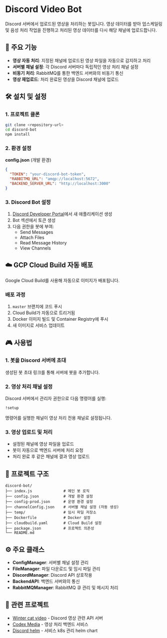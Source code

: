 # Discord Video Bot

Discord 서버에서 업로드된 영상을 처리하는 봇입니다.
영상 데이터를 받아 업스케일링 및 음성 처리 작업을 진행하고 처리된 영상 데이터를 다시 해당 채널에 업로드합니다.

## 🚀 주요 기능

- **영상 자동 처리**: 지정된 채널에 업로드된 영상 파일을 자동으로 감지하고 처리
- **서버별 채널 설정**: 각 Discord 서버마다 독립적인 영상 처리 채널 설정
- **비동기 처리**: RabbitMQ를 통한 백엔드 서버와의 비동기 통신
- **영상 재업로드**: 처리 완료된 영상을 Discord 채널에 업로드

## 🛠️ 설치 및 설정

### 1. 프로젝트 클론

```bash
git clone <repository-url>
cd discord-bot
npm install
```

### 2. 환경 설정

**config.json** (개발 환경)

```json
{
  "TOKEN": "your-discord-bot-token",
  "RABBITMQ_URL": "amqp://localhost:5672",
  "BACKEND_SERVER_URL": "http://localhost:3000"
}
```

### 3. Discord Bot 설정

1. [Discord Developer Portal](https://discord.com/developers/applications)에서 새 애플리케이션 생성
2. Bot 섹션에서 토큰 생성
3. 다음 권한을 봇에 부여:
   - Send Messages
   - Attach Files
   - Read Message History
   - View Channels

## ☁️ GCP Cloud Build 자동 배포

Google Cloud Build를 사용해 자동으로 이미지가 배포됩니다.

### 배포 과정

1. `master` 브랜치에 코드 푸시
2. Cloud Build가 자동으로 트리거됨
3. Docker 이미지 빌드 및 Container Registry에 푸시
4. 새 이미지로 서비스 업데이트

## 🎮 사용법

### 1. 봇을 Discord 서버에 초대

생성된 봇 초대 링크를 통해 서버에 봇을 추가합니다.

### 2. 영상 처리 채널 설정

Discord 서버에서 관리자 권한으로 다음 명령어를 실행:

```
!setup
```

명령어를 실행한 채널이 영상 처리 전용 채널로 설정됩니다.

### 3. 영상 업로드 및 처리

- 설정된 채널에 영상 파일을 업로드
- 봇이 자동으로 백엔드 서버에 처리 요청
- 처리 완료 후 같은 채널에 결과 영상 업로드

## 📁 프로젝트 구조

```
discord-bot/
├── index.js              # 메인 봇 로직
├── config.json           # 개발 환경 설정
├── config-prod.json      # 운영 환경 설정
├── channelConfig.json    # 서버별 채널 설정 (자동 생성)
├── temp/                 # 임시 파일 저장소
├── Dockerfile            # Docker 설정
├── cloudbuild.yaml       # Cloud Build 설정
├── package.json          # 프로젝트 의존성
└── README.md
```

## ⚙️ 주요 클래스

- **ConfigManager**: 서버별 채널 설정 관리
- **FileManager**: 파일 다운로드 및 임시 파일 관리
- **DiscordManager**: Discord API 상호작용
- **BackendAPI**: 백엔드 서버와의 통신
- **RabbitMQManager**: RabbitMQ 큐 관리 및 메시지 처리

## 🔗 관련 프로젝트

- [Winter cat video](https://github.com/Dokbawi/winter-cat-video) - Discord 영상 관련 API 서버
- [Codex Media](https://github.com/Dokbawi/codex-media) - 영상 처리 백엔드 서비스
- [Discord helm](https://github.com/Dokbawi/discord-video-helm) - 서비스 k8s 관리 helm chart
